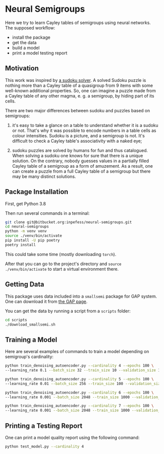 # Neural Semigroups

Here we try to learn Cayley tables of semigroups using neural
networks. The supposed workflow:

* install the package
* get the data
* build a model
* print a model testing report

## Motivation

This work was inspired by [a sudoku
solver](https://github.com/Kyubyong/sudoku). A solved Sudoku puzzle
is nothing more than a Cayley table of a quasigroup from 9 items with
some well-known additional properties. So, one can imagine a puzzle
made from a Cayley table of any other magma, e. g. a semigroup, by
hiding part of its cells.

There are two major differences between sudoku and puzzles based on
semigroups:

1) it's easy to take a glance on a table to understand whether it is
a sudoku or not. That's why it was possible to encode numbers in a
table cells as colour intensities. Sudoku is a picture, and a
semigroup is not. It's difficult to check a Cayley table's
associativity with a naked eye;

2) sudoku puzzles are solved by humans for fun and thus catalogued.
When solving a sudoku one knows for sure that there is a unique
solution. On the contrary, nobody guesses values in a partially
filled Cayley table of a semigroup as a form of amuzement. As a
result, one can create a puzzle from a full Cayley table of a
semigroup but there may be many distinct solutions.

## Package Installation

First, get Python 3.8

Then run several commands in a terminal:

```bash
git clone git@bitbucket.org:inpefess/neural-semigroups.git
cd neural-semigroups
python -m venv venv
source ./venv/bin/activate
pip install -U pip poetry
poetry install
```

This could take some time (mostly downloading `torch`).

After that you can go to the project's directory and `source
./venv/bin/activate` to start a virtual environment there.

## Getting Data

This package uses data included into a `smallsemi` package for GAP
system. One can download it from [the GAP
page](https://www.gap-system.org/pub/gap/gap4/tar.gz/packages/smallsemi-0.6.11.tar.gz).

You can get the data by running a script from a `scripts` folder:
```bash
cd scripts
./download_smallsemi.sh
```

## Training a Model

Here are several examples of commands to train a model depending on
semigroup's cardinality:

```bash
python train_denoising_autoencoder.py --cardinality 4 --epochs 100 \
--learning_rate 0.1 --batch_size 32 --train_size 10 --validation_size 10
```
```bash
python train_denoising_autoencoder.py --cardinality 5 --epochs 100 \
--learning_rate 0.01 --batch_size 256 --train_size 100 --validation_size 100
```
```bash
python train_denoising_autoencoder.py --cardinality 6 --epochs 100 \
--learning_rate 0.001 --batch_size 2048 --train_size 1000 --validation_size 100
```
```bash
python train_denoising_autoencoder.py --cardinality 7 --epochs 100 \
--learning_rate 0.001 --batch_size 2048 --train_size 1000 --validation_size 100
```

## Printing a Testing Report

One can print a model quality report using the following command:

```bash
python test_model.py --cardinality 4
```
